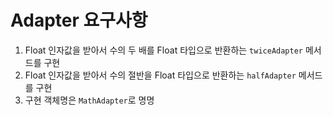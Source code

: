 # Adapter 요구사항

1. Float 인자값을 받아서 수의 두 배를 Float 타입으로 반환하는 `twiceAdapter` 메서드를 구현
2. Float 인자값을 받아서 수의 절반을 Float 타입으로 반환하는 `halfAdapter` 메서드를 구현
3. 구현 객체명은 `MathAdapter`로 명명